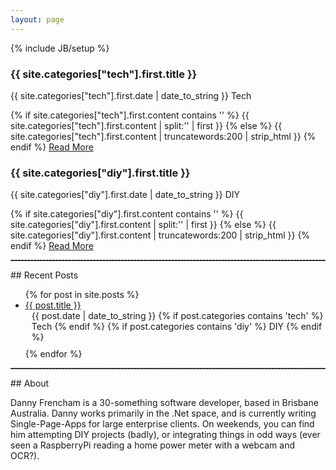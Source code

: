 ```yaml
---
layout: page
---
```

{% include JB/setup %}

<div>
<div class="fleft">
<h3>{{ site.categories["tech"].first.title }}</h3>
<p class="text-primary">{{ site.categories["tech"].first.date | date_to_string }} 
	<span class="label label-success">Tech</span></p>
{% if site.categories["tech"].first.content contains '<!--more-->' %}
{{ site.categories["tech"].first.content | split:'<!--more-->' | first }}
{% else %}
{{ site.categories["tech"].first.content | truncatewords:200 | strip_html }}
{% endif %}
<a href="{{ BASE_PATH }}{{ site.categories["tech"].first.url }}" class="btn btn-default">
  Read More <span class="glyphicon glyphicon-arrow-right"></span>
</a>
</div>

<div class="fright">
<h3>{{ site.categories["diy"].first.title }}</h3>
<p class="text-primary">{{ site.categories["diy"].first.date | date_to_string }}
<span class="label label-danger">DIY</span></p>
{% if site.categories["diy"].first.content contains '<!--more-->' %}
{{ site.categories["diy"].first.content | split:'<!--more-->' | first }}
{% else %}
{{ site.categories["diy"].first.content | truncatewords:200 | strip_html }}
{% endif %}
<a href="{{ BASE_PATH }}{{ site.categories["diy"].first.url }}" class="btn btn-default">
  Read More <span class="glyphicon glyphicon-arrow-right"></span>
</a>
</div>
</div>
<p style="clear:both;" />
<hr style="margin-top:5px;border-top: dashed 1px; border-color:#808080;">
## Recent Posts

<ul class="posts">
  {% for post in site.posts %}
    <li> 
    	<a href="{{ BASE_PATH }}{{ post.url }}">{{ post.title }}</a> 
    	<div style="padding-left:10px;padding-bottom:10px;">
    		<span>{{ post.date | date_to_string }}</span>
    		{% if post.categories contains 'tech' %}
			<span class="label label-success">Tech</span>
	    	{% endif %}
	    	{% if post.categories contains 'diy' %}
				<span class="label label-danger">DIY</span>
	    	{% endif %}
    	</div>
    </li>
  {% endfor %}
</ul>

<hr style="margin-top:5px;border-top: dashed 1px; border-color:#808080;">
## About

Danny Frencham is a 30-something software developer, based in Brisbane Australia. Danny works primarily in the .Net space, and is currently writing Single-Page-Apps for large enterprise clients. On weekends, you can find him attempting DIY projects (badly), or integrating things in odd ways (ever seen a RaspberryPi reading a home power meter with a webcam and OCR?).
